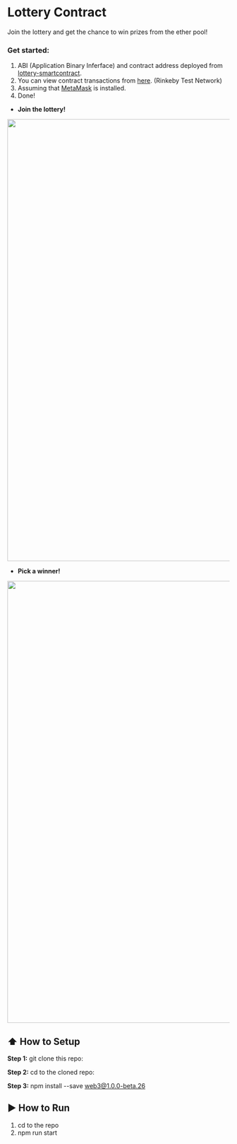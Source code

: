 # Lottery Contract

Join the lottery and get the chance to win prizes from the ether pool!

### Get started:
1. ABI (Application Binary Inferface) and contract address deployed from [lottery-smartcontract](https://github.com/cagriaydin/lottery-smartcontract).
2. You can view contract transactions from [here](https://rinkeby.etherscan.io/address/0xb2860c8aDDe3AE467DDb828dFFF2c91ec996466E). (Rinkeby Test Network)
3. Assuming that [MetaMask](https://metamask.io/) is installed.
4. Done!

- **Join the lottery!**

<img src="https://user-images.githubusercontent.com/19540661/37991542-259c0330-3212-11e8-9809-f0576f7be16c.gif" width="1000">

- **Pick a winner!**

<img src="https://user-images.githubusercontent.com/19540661/37992305-04324248-3214-11e8-9961-2fe01698ca90.gif" width="1000">

## :arrow_up: How to Setup

**Step 1:** git clone this repo:

**Step 2:** cd to the cloned repo:

**Step 3:** npm install --save web3@1.0.0-beta.26

## :arrow_forward: How to Run

1. cd to the repo
2. npm run start
